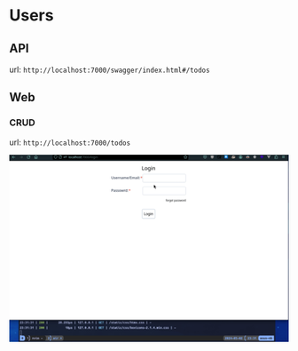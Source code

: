 # Users

## API
url: `http://localhost:7000/swagger/index.html#/todos`

## Web
### CRUD

url: `http://localhost:7000/todos`

![](../../../assets/screenshots/todo_web.gif)

